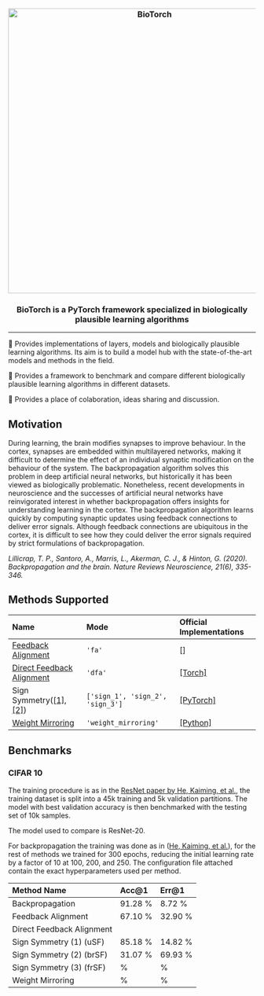 <h3 align="center">
    <img width="580" alt="BioTorch" src="https://user-images.githubusercontent.com/17982112/121555300-2e01ee80-ca13-11eb-878d-a0f7e8b20401.png">
</h3>

<h3 align="center">
    <p>BioTorch is a PyTorch framework specialized in biologically plausible learning algorithms</p>
</h3>

---

🧠 Provides implementations of layers, models and biologically plausible learning algorithms. Its aim is to build a model hub with the state-of-the-art models and methods in the field.

🧠 Provides a framework to benchmark and compare different biologically plausible learning algorithms in different datasets. 

🧠 Provides a place of colaboration, ideas sharing and discussion.  

## Motivation

During learning, the brain modifies synapses to improve behaviour. In the cortex, synapses are embedded within multilayered networks, making it difficult to determine the effect of an individual synaptic modification on the behaviour of the system. The backpropagation algorithm solves this problem in deep artificial neural networks, but historically it has been viewed as biologically problematic. Nonetheless, recent developments in neuroscience and the successes of artificial neural networks have reinvigorated interest in whether backpropagation offers insights for understanding learning in the cortex. The backpropagation algorithm learns quickly by computing synaptic updates using feedback connections to deliver error signals. Although feedback connections are ubiquitous in the cortex, it is difficult to see how they could deliver the error signals required by strict formulations of backpropagation.

_Lillicrap, T. P., Santoro, A., Marris, L., Akerman, C. J., & Hinton, G. (2020). Backpropagation and the brain. Nature Reviews Neuroscience, 21(6), 335-346._

## Methods Supported

| Name  | Mode | Official Implementations|
| :---         |     :---      | :---      |
| [Feedback Alignment](https://arxiv.org/abs/1411.0247)    | `'fa'`     |[]|
| [Direct Feedback Alignment](https://arxiv.org/abs/1609.01596)    |   `'dfa'`     |[[Torch]](https://github.com/anokland/dfa-torch) |
| Sign Symmetry([[1]](https://arxiv.org/pdf/1510.05067.pdf), [[2]](https://arxiv.org/abs/1811.03567))    | `['sign_1', 'sign_2', 'sign_3']`  | [[PyTorch]](https://github.com/willwx/sign-symmetry)|
| [Weight Mirroring](https://arxiv.org/abs/1904.05391)     |  `'weight_mirroring'` | [[Python]](https://github.com/makrout/Deep-Learning-without-Weight-Transport) |

## Benchmarks

### CIFAR 10

The training procedure is as in the [ResNet paper by He, Kaiming, et al.](https://arxiv.org/abs/1512.03385), the training dataset is split into a 45k training and 5k validation partitions. The model with best validation accuracy is then benchmarked with the testing set of 10k samples. 

The model used to compare is ResNet-20. 

For backpropagation the training was done as in ([He, Kaiming, et al.](https://arxiv.org/abs/1512.03385)), for the rest of methods we trained for 300 epochs, reducing the initial learning rate by a factor of 10 at 100, 200, and 250. The configuration file attached contain the exact hyperparameters used per method. 

| Method Name  | Acc@1 | Err@1| 
| :---         |     :---      | :--- |
| Backpropagation| 91.28 % | 8.72 % |
| Feedback Alignment|   67.10 %   |    32.90 %    |
| Direct Feedback Alignment|         |
| Sign Symmetry (1) (uSF)| 85.18 %  |  14.82 %    |
| Sign Symmetry (2) (brSF)|  31.07 %  |  69.93 %      |
| Sign Symmetry (3) (frSF)|  %  |  %      |
| Weight Mirroring| %  |  %   |


